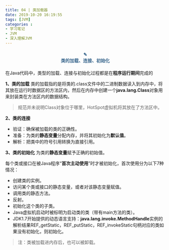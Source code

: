```yaml
---
title: 04 | 类加载器
date: 2019-10-20 16:19:55
tags: [JVM]
categories :
- 学习笔记
- JVM
- 深入理解JVM
---
```


#### <center><font color = "#36648B">✎</font><br/><font color = "#36648B">类的加载、连接、初始化</font></center>
在Java代码中，类型的加载、连接与初始化过程都是在**程序运行期间**完成的

**1、类的加载**
类的加载指的是将类的.class文件中的二进制数据读入到内存中，将其放在运行时数据区的方法区内，然后在内存中创建一个**java.lang.Class**对象用来封装类在方法区内的数据结构。
> 规范并未说明Class对象位于哪里，HotSpot虚拟机将其放在了方法区中。

**2、类的连接**
- 验证：确保被加载的类的正确性。
- 准备：为类的**静态变量**分配内存，并将其初始化为**默认值**。
- 解析：把类中的符号引用转换为直接引用。

**3、类的初始化**
为类的**静态变量**赋予正确的初始值。

每个类或接口在被Java程序“**首次主动使用**”时才被初始化，首次使用分为以下7种情况：
- 创建类的实例。
- 访问某个类或接口的静态变量，或者对该静态变量赋值。
- 调用类的静态方法。
- 反射。
- 初始化这个类的子类。
- Java虚拟机启动时被标明为启动类的类（带有main方法的类）。
- JDK1.7开始提供的动态语言支持：**java.lang.invoke.MethodHandle**实例的解析结果REF_getStatic，REF_putStatic，REF_invokeStatic句柄对应的类如果没有初始化，则初始化。


> 注：类被加载进内存后，也可以被卸载。

